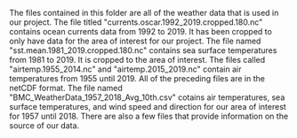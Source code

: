 The files contained in this folder are all of the weather data that is used
in our project.  The file titled "currents.oscar.1992_2019.cropped.180.nc"
contains ocean currents data from 1992 to 2019.  It has been cropped to
only have data for the area of interest for our project.  The file named
"sst.mean.1981_2019.cropped.180.nc" contains sea surface temperatures
from 1981 to 2019.  It is cropped to the area of interest.  The files called
"airtemp.1955_2014.nc" and "airtemp.2015_2019.nc" contain air temperatures
from 1955 until 2019.  All of the preceding files are in the netCDF format.
The file named "BMC_WeatherData_1957_2018_Avg_10th.csv" cotains air temperatures,
sea surface temperatures, and wind speed and direction for our area of interest for
1957 until 2018.  There are also a few files that provide information on the source
of our data.